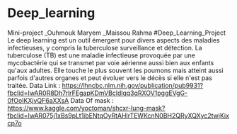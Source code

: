 # Deep_learning
Mini-project
_Ouhmouk Maryem _Maissou Rahma
#Deep_Learning_Project
Le deep learning est un outil émergent pour divers aspects des maladies infectieuses, y compris la tuberculose surveillance et détection. La tuberculose (TB) est une maladie infectieuse provoquée par une mycobactérie qui se transmet par voie aérienne aussi bien aux enfants qu'aux adultes. Elle touche le plus souvent les poumons mais atteint aussi parfois d'autres organes et peut évoluer vers le décès si elle n'est pas traitée.
Data Link : https://lhncbc.nlm.nih.gov/publication/pub9931?fbclid=IwAR0R8Dh7rlrFEgapKDmVBcldlqq3qRXOV1pggEVgG-0fOoIKXjvQF6aXXsA
Data Of mask : https://www.kaggle.com/yoctoman/shcxr-lung-mask?fbclid=IwAR075j1xBs9pLt1ibENtqOyRtAHlrTEWKcnN0BH2QRyXQXyc2twjKixcp7o
